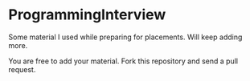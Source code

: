 # ProgrammingInterview
Some material I used while preparing for placements. Will keep adding more.

You are free to add your material. Fork this repository and send a pull request.
